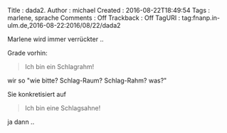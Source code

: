 Title     : dada2.
Author    : michael
Created   : 2016-08-22T18:49:54
Tags      : marlene, sprache
Comments  : Off
Trackback : Off
TagURI    : tag:fnanp.in-ulm.de,2016-08-22:2016/08/22/dada2

Marlene wird immer verrückter ..

Grade vorhin:

> Ich bin ein Schlagrahm!

wir so "wie bitte? Schlag-Raum? Schlag-Rahm? was?"

Sie konkretisiert auf

> Ich bin eine Schlagsahne!

ja dann ..
